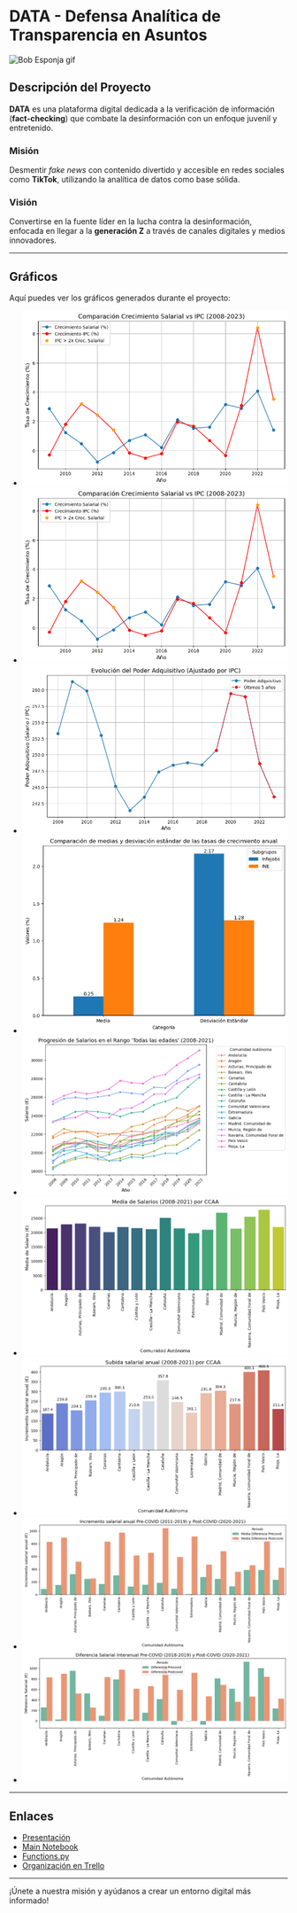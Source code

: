 # DATA - Defensa Analítica de Transparencia en Asuntos

![Bob Esponja gif](https://i.giphy.com/media/v1.Y2lkPTc5MGI3NjExY3JuMHhrcTN5ZXN4Y3E3djhobDRoaW1qbThxY3h5Ymd2Ym12Nnk4ZCZlcD12MV9pbnRlcm5hbF9naWZfYnlfaWQmY3Q9Zw/SKGo6OYe24EBG/giphy.gif)

## Descripción del Proyecto

**DATA** es una plataforma digital dedicada a la verificación de información (**fact-checking**) que combate la desinformación con un enfoque juvenil y entretenido.

### Misión
Desmentir *fake news* con contenido divertido y accesible en redes sociales como **TikTok**, utilizando la analítica de datos como base sólida.

### Visión
Convertirse en la fuente líder en la lucha contra la desinformación, enfocada en llegar a la **generación Z** a través de canales digitales y medios innovadores.

---

## Gráficos

Aquí puedes ver los gráficos generados durante el proyecto:

- ![Gráfico 1](Gráficos/output.png)
- ![Gráfico 2](Gráficos/output_1.png)
- ![Gráfico 3](Gráficos/output_2.png)
- ![Gráfico 4](Gráficos/output_3.png)
- ![Gráfico 5](Gráficos/output_4.png)
- ![Gráfico 6](Gráficos/output_5.png)
- ![Gráfico 7](Gráficos/output_6.png)
- ![Gráfico 8](Gráficos/output_7.png)
- ![Gráfico 9](Gráficos/output_8.png)

---

## Enlaces

- [Presentación](https://docs.google.com/presentation/d/1exNRTIUDl2MvkzlMKNybWika9kWAv_p1S7l9h6GqjoQ/edit?usp=sharing)
- [Main Notebook](https://github.com/adrianbenitezrueda/first-project-data/blob/main/main.ipynb)
- [Functions.py](https://github.com/adrianbenitezrueda/first-project-data/blob/main/functions.py)
- [Organización en Trello](https://trello.com/invite/b/66ded28d66385a3e05e905b5/ATTI9ea3af005db711fdf700621a07160ba7CB24337F/first-project)

---

¡Únete a nuestra misión y ayúdanos a crear un entorno digital más informado!